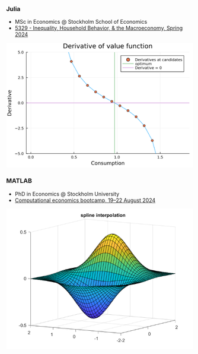 
### Julia
- MSc in Economics @ Stockholm School of Economics 
- [5329 - Inequality, Household Behavior, & the Macroeconomy, Spring 2024](https://pcw.hhs.se/courses/5329)
<p float="left">
  <img src="value_function.png"/> 
</p>



### MATLAB
- PhD in Economics @ Stockholm University
- [Computational economics bootcamp, 19–22 August 2024](https://www.su.se/department-of-economics/education/courses-and-programmes/computational-economics-bootcamp-19-22-august-2024-no-credits-1.558037?eventopenforinternationalstudents=true&notforcedreason=0&q=&xpanded=)
<p float="left">
  <img src="MATLAB/interpolation_optimization/solutions_interOpt/2d.png""/> 
</p>

